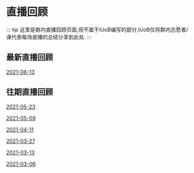 # 直播回顾

::: tip
这里是群内直播回顾页面,但不属于iUoB编写的部分,iUoB仅将群内志愿者/课代表每场直播的总结分享到此处.
:::

## 最新直播回顾

[2021-06-13](./2021-06-13/) <Badge text="自由答疑"/> <Badge text="住宿"/> <Badge text="语言班"/>
 
## 往期直播回顾

[2021-05-23](./2021-05-23/) <Badge text="自由答疑"/>

 [2021-05-09](./2021-05-09/) <Badge text="自由答疑"/>

[2021-04-11](./2021-04-11/) <Badge text="自由答疑"/> <Badge text="室外游览"/> <Badge text="生活"/>

[2021-03-27](./2021-03-27/) <Badge text="语言班"/> <Badge text="就业"/>

[2021-03-13](./2021-03-13/) <Badge text="住宿"/>

[2021-03-06](./2021-03-06/)  <Badge text="住宿"/> <Badge text="生活"/>